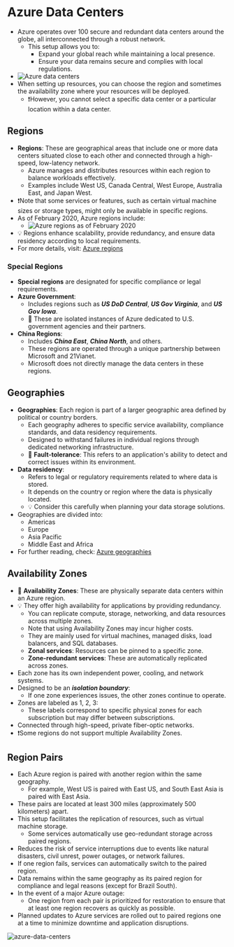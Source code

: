 # Azure Data Centers

- Azure operates over 100 secure and redundant data centers around the globe, all interconnected through a robust network.
  - This setup allows you to:
    - Expand your global reach while maintaining a local presence.
    - Ensure your data remains secure and complies with local regulations.
- ![Azure data centers](./img/azure-data-centers.png)
- When setting up resources, you can choose the region and sometimes the availability zone where your resources will be deployed.
  - ❗However, you cannot select a specific data center or a particular location within a data center.

## Regions

- **Regions**: These are geographical areas that include one or more data centers situated close to each other and connected through a high-speed, low-latency network.
  - Azure manages and distributes resources within each region to balance workloads effectively.
  - Examples include West US, Canada Central, West Europe, Australia East, and Japan West.
- ❗Note that some services or features, such as certain virtual machine sizes or storage types, might only be available in specific regions.
- As of February 2020, Azure regions include:
  - ![Azure regions as of February 2020](./img/azure-regions.png)
- 💡 Regions enhance scalability, provide redundancy, and ensure data residency according to local requirements.
- For more details, visit: [Azure regions](https://azure.microsoft.com/en-us/global-infrastructure/regions/)

### Special Regions

- **Special regions** are designated for specific compliance or legal requirements.
- **Azure Government**:
  - Includes regions such as ***US DoD Central***, ***US Gov Virginia***, and ***US Gov Iowa***.
  - 📝 These are isolated instances of Azure dedicated to U.S. government agencies and their partners.
- **China Regions**:
  - Includes ***China East***, ***China North***, and others.
  - These regions are operated through a unique partnership between Microsoft and 21Vianet.
  - Microsoft does not directly manage the data centers in these regions.

## Geographies

- **Geographies**: Each region is part of a larger geographic area defined by political or country borders.
  - Each geography adheres to specific service availability, compliance standards, and data residency requirements.
  - Designed to withstand failures in individual regions through dedicated networking infrastructure.
  - 📝 **Fault-tolerance**: This refers to an application's ability to detect and correct issues within its environment.
- **Data residency**:
  - Refers to legal or regulatory requirements related to where data is stored.
  - It depends on the country or region where the data is physically located.
  - 💡 Consider this carefully when planning your data storage solutions.
- Geographies are divided into:
  - Americas
  - Europe
  - Asia Pacific
  - Middle East and Africa
- For further reading, check: [Azure geographies](https://docs.microsoft.com/en-us/learn/modules/explore-azure-infrastructure/9-summary)

## Availability Zones

- 📝 **Availability Zones**: These are physically separate data centers within an Azure region.
- 💡 They offer high availability for applications by providing redundancy.
  - You can replicate compute, storage, networking, and data resources across multiple zones.
  - Note that using Availability Zones may incur higher costs.
  - They are mainly used for virtual machines, managed disks, load balancers, and SQL databases.
  - **Zonal services**: Resources can be pinned to a specific zone.
  - **Zone-redundant services**: These are automatically replicated across zones.
- Each zone has its own independent power, cooling, and network systems.
- Designed to be an ***isolation boundary***:
  - If one zone experiences issues, the other zones continue to operate.
- Zones are labeled as 1, 2, 3:
  - These labels correspond to specific physical zones for each subscription but may differ between subscriptions.
- Connected through high-speed, private fiber-optic networks.
- ❗Some regions do not support multiple Availability Zones.

## Region Pairs

- Each Azure region is paired with another region within the same geography.
  - For example, West US is paired with East US, and South East Asia is paired with East Asia.
- These pairs are located at least 300 miles (approximately 500 kilometers) apart.
- This setup facilitates the replication of resources, such as virtual machine storage.
  - Some services automatically use geo-redundant storage across paired regions.
- Reduces the risk of service interruptions due to events like natural disasters, civil unrest, power outages, or network failures.
- If one region fails, services can automatically switch to the paired region.
- Data remains within the same geography as its paired region for compliance and legal reasons (except for Brazil South).
- In the event of a major Azure outage:
  - One region from each pair is prioritized for restoration to ensure that at least one region recovers as quickly as possible.
- Planned updates to Azure services are rolled out to paired regions one at a time to minimize downtime and application disruptions.




![azure-data-centers](https://github.com/user-attachments/assets/f3eb3568-6c9a-4702-b6e5-abbd978d29c1)
